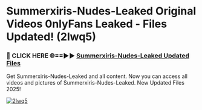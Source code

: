 # Summerxiris-Nudes-Leaked Original Videos 0nlyFans Leaked - Files Updated! (2lwq5)

<h3>🔴 CLICK HERE 🌐==►► <a href="https://tinyurl.com/5h6xmrr3" rel="nofollow">Summerxiris-Nudes-Leaked Updated Files</a></h3>

Get Summerxiris-Nudes-Leaked and all content. Now you can access all videos and pictures of Summerxiris-Nudes-Leaked. New Updated Files 2025!

[![2lwq5](https://i.imgur.com/KVD873Z.gif)](https://tinyurl.com/5h6xmrr3)
